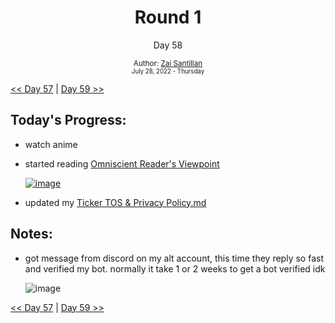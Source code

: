 <div align="center">
  <h1>Round 1</h1>
  <p>Day 58</p>
  <sub>
    Author: <a href="https://github.com/plskz" target="_blank">Zai Santillan</a>
    <br>
    <small>July 28, 2022 - Thursday</small>
  </sub>
</div>

[<< Day 57](day057.md) | [Day 59 >>](day059.md)

## Today's Progress:

- watch anime
- started reading [Omniscient Reader's Viewpoint](https://anilist.co/manga/119257/Omniscient-Reader/)

  <a href='https://anilist.co/manga/119257/Omniscient-Reader/'>![image](https://user-images.githubusercontent.com/57343545/183223284-f24b0189-e339-4589-ac14-2c239d5411d7.png)</a>

- updated my [Ticker TOS & Privacy Policy.md](https://gist.github.com/plskz/43df027a74d0bf79c3cfffc91b75c8ef)

## Notes:

- got message from discord on my alt account, this time they reply so fast and verified my bot. normally it take 1 or 2 weeks to get a bot verified idk

  ![image](https://user-images.githubusercontent.com/57343545/183223554-e3c6faa3-618e-4dc5-94a4-f2135c1067a7.png)

[<< Day 57](day057.md) | [Day 59 >>](day059.md)
